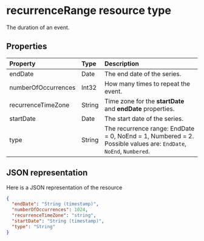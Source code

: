 # recurrenceRange resource type

The duration of an event.

## Properties

| Property	   | Type	|Description|
|:---------------|:--------|:----------|
|endDate|Date|The end date of the series.|
|numberOfOccurrences|Int32|How many times to repeat the event.|
|recurrenceTimeZone|String |Time zone for the **startDate** and **endDate** properties. | 
|startDate|Date|The start date of the series.|
|type|String|The recurrence range: EndDate = 0, NoEnd = 1, Numbered = 2. Possible values are: `EndDate`, `NoEnd`, `Numbered`.||


## JSON representation

Here is a JSON representation of the resource

<!-- {
  "blockType": "resource",
  "optionalProperties": [

  ],
  "@odata.type": "microsoft.graph.recurrencerange"
}-->

```json
{
  "endDate": "String (timestamp)",
  "numberOfOccurrences": 1024,
  "recurrenceTimeZone": "string",
  "startDate": "String (timestamp)",
  "type": "String"
}

```

<!-- uuid: 8fcb5dbc-d5aa-4681-8e31-b001d5168d79
2015-10-25 14:57:30 UTC -->
<!-- {
  "type": "#page.annotation",
  "description": "recurrenceRange resource",
  "keywords": "",
  "section": "documentation",
  "tocPath": ""
}-->
